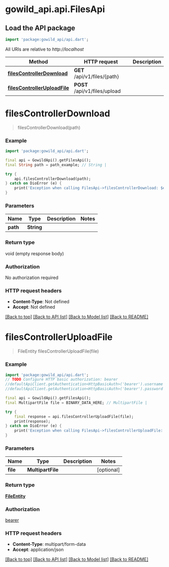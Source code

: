 # gowild_api.api.FilesApi

## Load the API package
```dart
import 'package:gowild_api/api.dart';
```

All URIs are relative to *http://localhost*

Method | HTTP request | Description
------------- | ------------- | -------------
[**filesControllerDownload**](FilesApi.md#filescontrollerdownload) | **GET** /api/v1/files/{path} | 
[**filesControllerUploadFile**](FilesApi.md#filescontrolleruploadfile) | **POST** /api/v1/files/upload | 


# **filesControllerDownload**
> filesControllerDownload(path)



### Example
```dart
import 'package:gowild_api/api.dart';

final api = GowildApi().getFilesApi();
final String path = path_example; // String | 

try {
    api.filesControllerDownload(path);
} catch on DioError (e) {
    print('Exception when calling FilesApi->filesControllerDownload: $e\n');
}
```

### Parameters

Name | Type | Description  | Notes
------------- | ------------- | ------------- | -------------
 **path** | **String**|  | 

### Return type

void (empty response body)

### Authorization

No authorization required

### HTTP request headers

 - **Content-Type**: Not defined
 - **Accept**: Not defined

[[Back to top]](#) [[Back to API list]](../README.md#documentation-for-api-endpoints) [[Back to Model list]](../README.md#documentation-for-models) [[Back to README]](../README.md)

# **filesControllerUploadFile**
> FileEntity filesControllerUploadFile(file)



### Example
```dart
import 'package:gowild_api/api.dart';
// TODO Configure HTTP basic authorization: bearer
//defaultApiClient.getAuthentication<HttpBasicAuth>('bearer').username = 'YOUR_USERNAME'
//defaultApiClient.getAuthentication<HttpBasicAuth>('bearer').password = 'YOUR_PASSWORD';

final api = GowildApi().getFilesApi();
final MultipartFile file = BINARY_DATA_HERE; // MultipartFile | 

try {
    final response = api.filesControllerUploadFile(file);
    print(response);
} catch on DioError (e) {
    print('Exception when calling FilesApi->filesControllerUploadFile: $e\n');
}
```

### Parameters

Name | Type | Description  | Notes
------------- | ------------- | ------------- | -------------
 **file** | **MultipartFile**|  | [optional] 

### Return type

[**FileEntity**](FileEntity.md)

### Authorization

[bearer](../README.md#bearer)

### HTTP request headers

 - **Content-Type**: multipart/form-data
 - **Accept**: application/json

[[Back to top]](#) [[Back to API list]](../README.md#documentation-for-api-endpoints) [[Back to Model list]](../README.md#documentation-for-models) [[Back to README]](../README.md)

